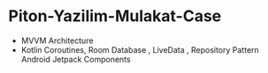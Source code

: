 # Piton-Yazilim-Mulakat-Case

* MVVM Architecture
* Kotlin Coroutines, Room Database , LiveData , Repository Pattern  Android Jetpack Components

